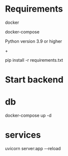 # Requirements

docker

docker-compose

Python version 3.9 or higher

\+

pip install -r requirements.txt

# Start backend

# db
docker-compose up -d

# services
uvicorn server:app --reload